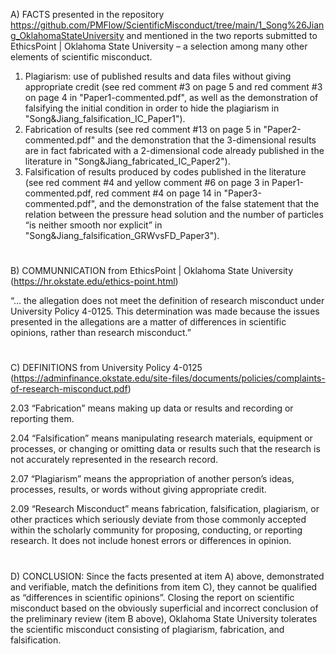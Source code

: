 A) FACTS presented in the repository https://github.com/PMFlow/ScientificMisconduct/tree/main/1_Song%26Jiang_OklahomaStateUniversity and mentioned in the two reports submitted to EthicsPoint | Oklahoma State University – a selection among many other elements of scientific misconduct.
1. Plagiarism: use of published results and data files without giving appropriate credit (see red comment #3 on page 5 and red comment #3 on page 4 in "Paper1-commented.pdf", as well as the demonstration of falsifying the initial condition in order to hide the plagiarism in "Song&Jiang_falsification_IC_Paper1").
2. Fabrication of results (see red comment #13 on page 5 in "Paper2-commented.pdf" and the demonstration that the 3-dimensional results are in fact fabricated with a 2-dimensional code already published in the literature in "Song&Jiang_fabricated_IC_Paper2").
3. Falsification of results produced by codes published in the literature (see red comment #4 and yellow comment #6 on page 3 in Paper1-commented.pdf, red comment #4 on page 14 in "Paper3-commented.pdf", and the demonstration of the false statement that the relation between the pressure head solution and the number of particles “is neither smooth nor explicit” in "Song&Jiang_falsification_GRWvsFD_Paper3").
#
B) COMMUNNICATION from EthicsPoint | Oklahoma State University (https://hr.okstate.edu/ethics-point.html)

“… the allegation does not meet the definition of research misconduct under University Policy 4-0125. This determination was made because the issues presented in the allegations are a matter of differences in scientific opinions, rather than research misconduct.”
#
C) DEFINITIONS from University Policy 4-0125 (https://adminfinance.okstate.edu/site-files/documents/policies/complaints-of-research-misconduct.pdf)

2.03 “Fabrication” means making up data or results and recording or reporting them.

2.04 “Falsification” means manipulating research materials, equipment or processes, or changing or omitting data or results such that the research is not accurately represented in the research record.

2.07 “Plagiarism” means the appropriation of another person’s ideas, processes, results, or words without giving appropriate credit.

2.09 “Research Misconduct” means fabrication, falsification, plagiarism, or other practices which seriously deviate from those commonly accepted within the scholarly community for proposing, conducting, or reporting research. It does not include honest errors or differences in opinion.
#
D) CONCLUSION:
Since the facts presented at item A) above, demonstrated and verifiable, match the definitions from item C), they cannot be qualified as “differences in scientific opinions”. Closing the report on scientific misconduct based on the obviously superficial and incorrect conclusion of the preliminary review (item B above), Oklahoma State University tolerates the scientific misconduct consisting of plagiarism, fabrication, and falsification. 
